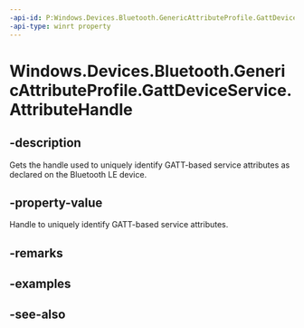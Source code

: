 ```yaml
---
-api-id: P:Windows.Devices.Bluetooth.GenericAttributeProfile.GattDeviceService.AttributeHandle
-api-type: winrt property
---
```


<!-- Property syntax
public ushort AttributeHandle { get; }
-->

# Windows.Devices.Bluetooth.GenericAttributeProfile.GattDeviceService.AttributeHandle

## -description
Gets the handle used to uniquely identify GATT-based service attributes as declared on the Bluetooth LE device.

## -property-value
Handle to uniquely identify GATT-based service attributes.

## -remarks

## -examples

## -see-also
